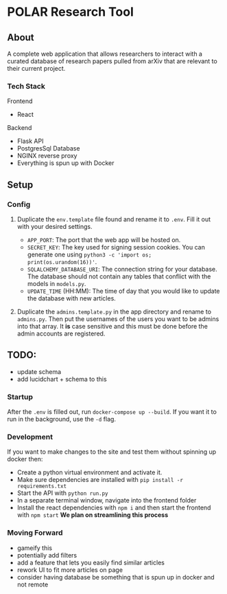 # POLAR Research Tool

## About

A complete web application that allows researchers to interact with a curated database of research papers pulled from arXiv that are relevant to their current project.

### Tech Stack

Frontend

- React

Backend

- Flask API
- PostgresSql Database
- NGINX reverse proxy
- Everything is spun up with Docker

## Setup

### Config

1. Duplicate the `env.template` file found and rename it to `.env`. Fill it out with your desired settings.

   - `APP_PORT`: The port that the web app will be hosted on.
   - `SECRET_KEY`: The key used for signing session cookies. You can generate one using `python3 -c 'import os; print(os.urandom(16))'`.
   - `SQLALCHEMY_DATABASE_URI`: The connection string for your database. The database should not contain any tables that conflict with the models in `models.py`.
   - `UPDATE_TIME` (HH:MM): The time of day that you would like to update the database with new articles.

2. Duplicate the `admins.template.py` in the app directory and rename to `admins.py`. Then put the usernames of the users you want to be admins into that array. It **is** case sensitive and this must be done before the admin accounts are registered.

## TODO:

- update schema
- add lucidchart + schema to this

### Startup

After the `.env` is filled out, run `docker-compose up --build`. If you want it to run in the background, use the `-d` flag.

### Development

If you want to make changes to the site and test them without spinning up docker then:

- Create a python virtual environment and activate it.
- Make sure dependencies are installed with `pip install -r requirements.txt`
- Start the API with `python run.py`
- In a separate terminal window, navigate into the frontend folder
- Install the react dependencies with `npm i` and then start the frontend with `npm start`
  **We plan on streamlining this process**

### Moving Forward

- gameify this
- potentially add filters
- add a feature that lets you easily find similar articles
- rework UI to fit more articles on page
- consider having database be something that is spun up in docker and not remote
